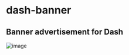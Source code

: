 # dash-banner
 Banner advertisement for Dash
----
![image](https://github.com/exyzee/dash-banner/assets/71382585/99792c11-98ec-46bb-850c-1bcc44bc1aa6)
